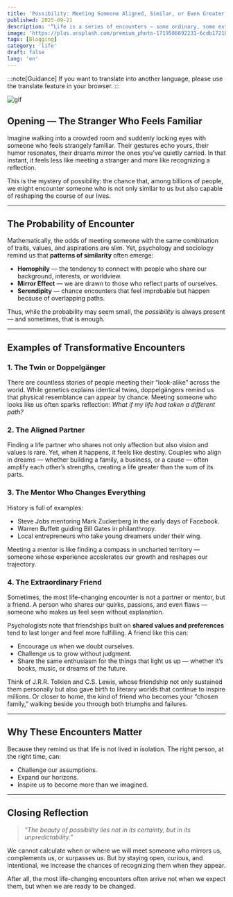 ```yaml
---
title: 'Possibility: Meeting Someone Aligned, Similar, or Even Greater Than Ourselves'
published: 2025-09-21
description: '“Life is a series of encounters — some ordinary, some extraordinary, and a few that change everything.”'
image: 'https://plus.unsplash.com/premium_photo-1719586692231-6cdb172103d7?w=600&auto=format&fit=crop&q=60&ixlib=rb-4.1.0&ixid=M3wxMjA3fDB8MHxwaG90by1yZWxhdGVkfDQwfHx8ZW58MHx8fHx8'
tags: [Blogging]
category: 'life'
draft: false 
lang: 'en'
---
```


:::note[Guidance]
If you want to translate into another language, please use the translate feature in your browser.
:::

![gif](https://media.tenor.com/9BwIN3en6PgAAAAM/86anime-eighty-six.gif)

## Opening — The Stranger Who Feels Familiar

Imagine walking into a crowded room and suddenly locking eyes with someone who feels strangely familiar. Their gestures echo yours, their humor resonates, their dreams mirror the ones you’ve quietly carried. In that instant, it feels less like meeting a stranger and more like recognizing a reflection.  

This is the mystery of possibility: the chance that, among billions of people, we might encounter someone who is not only similar to us but also capable of reshaping the course of our lives.

---

## The Probability of Encounter

Mathematically, the odds of meeting someone with the same combination of traits, values, and aspirations are slim. Yet, psychology and sociology remind us that **patterns of similarity** often emerge:  
- **Homophily** — the tendency to connect with people who share our background, interests, or worldview.  
- **Mirror Effect** — we are drawn to those who reflect parts of ourselves.  
- **Serendipity** — chance encounters that feel improbable but happen because of overlapping paths.  

Thus, while the probability may seem small, the *possibility* is always present — and sometimes, that is enough.

---

## Examples of Transformative Encounters

### 1. The Twin or Doppelgänger  
There are countless stories of people meeting their “look-alike” across the world. While genetics explains identical twins, doppelgängers remind us that physical resemblance can appear by chance. Meeting someone who looks like us often sparks reflection: *What if my life had taken a different path?*

### 2. The Aligned Partner  
Finding a life partner who shares not only affection but also vision and values is rare. Yet, when it happens, it feels like destiny. Couples who align in dreams — whether building a family, a business, or a cause — often amplify each other’s strengths, creating a life greater than the sum of its parts.

### 3. The Mentor Who Changes Everything  
History is full of examples:  
- Steve Jobs mentoring Mark Zuckerberg in the early days of Facebook.  
- Warren Buffett guiding Bill Gates in philanthropy.  
- Local entrepreneurs who take young dreamers under their wing.  

Meeting a mentor is like finding a compass in uncharted territory — someone whose experience accelerates our growth and reshapes our trajectory.

### 4. The Extraordinary Friend  
Sometimes, the most life-changing encounter is not a partner or mentor, but a friend. A person who shares our quirks, passions, and even flaws — someone who makes us feel seen without explanation.  

Psychologists note that friendships built on **shared values and preferences** tend to last longer and feel more fulfilling. A friend like this can:  
- Encourage us when we doubt ourselves.  
- Challenge us to grow without judgment.  
- Share the same enthusiasm for the things that light us up — whether it’s books, music, or dreams of the future.  

Think of J.R.R. Tolkien and C.S. Lewis, whose friendship not only sustained them personally but also gave birth to literary worlds that continue to inspire millions. Or closer to home, the kind of friend who becomes your “chosen family,” walking beside you through both triumphs and failures.

---

## Why These Encounters Matter

Because they remind us that life is not lived in isolation. The right person, at the right time, can:  
- Challenge our assumptions.  
- Expand our horizons.  
- Inspire us to become more than we imagined.  

---

## Closing Reflection

> *“The beauty of possibility lies not in its certainty, but in its unpredictability.”*

We cannot calculate when or where we will meet someone who mirrors us, complements us, or surpasses us. But by staying open, curious, and intentional, we increase the chances of recognizing them when they appear.  

After all, the most life-changing encounters often arrive not when we expect them, but when we are ready to be changed.  
